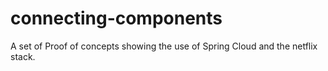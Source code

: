 # connecting-components
A set of Proof of concepts showing the use of Spring Cloud and the netflix stack.
